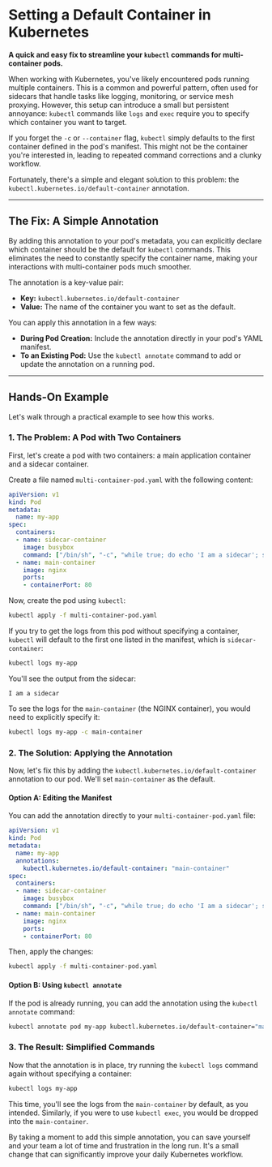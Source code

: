 # Setting a Default Container in Kubernetes

**A quick and easy fix to streamline your `kubectl` commands for multi-container pods.**

When working with Kubernetes, you've likely encountered pods running multiple containers. This is a common and powerful pattern, often used for sidecars that handle tasks like logging, monitoring, or service mesh proxying. However, this setup can introduce a small but persistent annoyance: `kubectl` commands like `logs` and `exec` require you to specify which container you want to target.

If you forget the `-c` or `--container` flag, `kubectl` simply defaults to the first container defined in the pod's manifest. This might not be the container you're interested in, leading to repeated command corrections and a clunky workflow.

Fortunately, there's a simple and elegant solution to this problem: the `kubectl.kubernetes.io/default-container` annotation.

---

## The Fix: A Simple Annotation

By adding this annotation to your pod's metadata, you can explicitly declare which container should be the default for `kubectl` commands. This eliminates the need to constantly specify the container name, making your interactions with multi-container pods much smoother.

The annotation is a key-value pair:

* **Key:** `kubectl.kubernetes.io/default-container`
* **Value:** The name of the container you want to set as the default.

You can apply this annotation in a few ways:

* **During Pod Creation:** Include the annotation directly in your pod's YAML manifest.
* **To an Existing Pod:** Use the `kubectl annotate` command to add or update the annotation on a running pod.

---

## Hands-On Example

Let's walk through a practical example to see how this works.

### 1. The Problem: A Pod with Two Containers

First, let's create a pod with two containers: a main application container and a sidecar container.

Create a file named `multi-container-pod.yaml` with the following content:

```yaml
apiVersion: v1
kind: Pod
metadata:
  name: my-app
spec:
  containers:
  - name: sidecar-container
    image: busybox
    command: ["/bin/sh", "-c", "while true; do echo 'I am a sidecar'; sleep 10; done"]
  - name: main-container
    image: nginx
    ports:
    - containerPort: 80
```

Now, create the pod using `kubectl`:

```bash
kubectl apply -f multi-container-pod.yaml
```

If you try to get the logs from this pod without specifying a container, `kubectl` will default to the first one listed in the manifest, which is `sidecar-container`:

```bash
kubectl logs my-app
```

You'll see the output from the sidecar:

```
I am a sidecar
```

To see the logs for the `main-container` (the NGINX container), you would need to explicitly specify it:

```bash
kubectl logs my-app -c main-container
```

### 2. The Solution: Applying the Annotation

Now, let's fix this by adding the `kubectl.kubernetes.io/default-container` annotation to our pod. We'll set `main-container` as the default.

#### Option A: Editing the Manifest

You can add the annotation directly to your `multi-container-pod.yaml` file:

```yaml
apiVersion: v1
kind: Pod
metadata:
  name: my-app
  annotations:
    kubectl.kubernetes.io/default-container: "main-container"
spec:
  containers:
  - name: sidecar-container
    image: busybox
    command: ["/bin/sh", "-c", "while true; do echo 'I am a sidecar'; sleep 10; done"]
  - name: main-container
    image: nginx
    ports:
    - containerPort: 80
```

Then, apply the changes:

```bash
kubectl apply -f multi-container-pod.yaml
```

#### Option B: Using `kubectl annotate`

If the pod is already running, you can add the annotation using the `kubectl annotate` command:

```bash
kubectl annotate pod my-app kubectl.kubernetes.io/default-container="main-container"
```

### 3. The Result: Simplified Commands

Now that the annotation is in place, try running the `kubectl logs` command again without specifying a container:

```bash
kubectl logs my-app
```

This time, you'll see the logs from the `main-container` by default, as you intended. Similarly, if you were to use `kubectl exec`, you would be dropped into the `main-container`.

By taking a moment to add this simple annotation, you can save yourself and your team a lot of time and frustration in the long run. It's a small change that can significantly improve your daily Kubernetes workflow.
